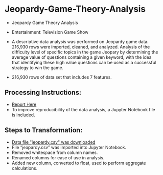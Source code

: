 # Jeopardy-Game-Theory-Analysis
- Jeopardy Game Theory Analysis

- Entertainment: Television Game Show

- A descriptive data analysis was performed on Jeopardy game data. 216,930 rows were imported, cleaned, and analyzed. Analysis of the difficulty level of specific topics in the game Jeopary by determining the average value of questions containing a given keyword, with the idea that identifying these high value questions can be used as a successful strategy to win the game.

- 216,930 rows of data set that includes 7 features.

## Processing Instructions:
- [Report Here](https://drive.google.com/file/d/1kcxcIdjaAq-q16XXyn2GlUJDeY6REKj6/view?usp=sharing)
- To improve reproducibility of the data analysis, a Jupyter Notebook file is included.

## Steps to Transformation:
- [Data file "jeopardy.csv" was downloaded](https://drive.google.com/file/d/1eVi7yXtBy_yFOH7jc0IUg7MQKiUh-Vg_/view?usp=sharing)
- File “jeopardy.csv” was imported into Jupyter Notebook.
- Removed whitespace from column names.
- Renamed columns for ease of use in analysis.
- Added new column, converted to float, used to perform aggregate calculations.




